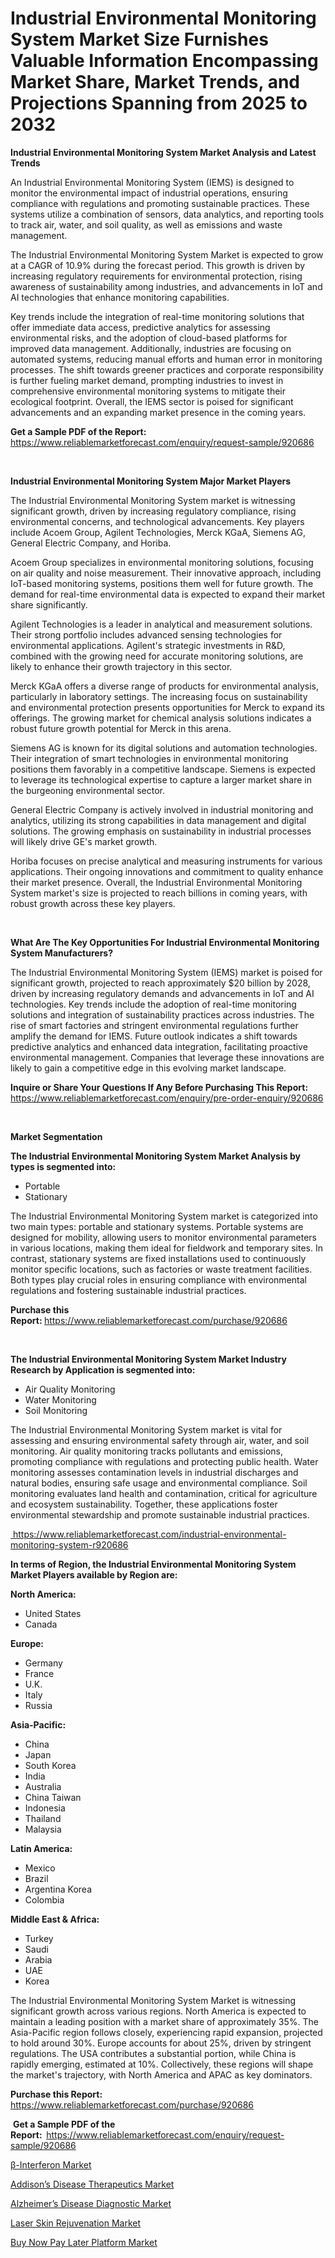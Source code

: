 <p><h1>Industrial Environmental Monitoring System Market Size Furnishes Valuable Information Encompassing Market Share, Market Trends, and Projections Spanning from 2025 to 2032</h1></p><p><strong>Industrial Environmental Monitoring System Market Analysis and Latest Trends</strong></p>
<p><p>An Industrial Environmental Monitoring System (IEMS) is designed to monitor the environmental impact of industrial operations, ensuring compliance with regulations and promoting sustainable practices. These systems utilize a combination of sensors, data analytics, and reporting tools to track air, water, and soil quality, as well as emissions and waste management. </p><p>The Industrial Environmental Monitoring System Market is expected to grow at a CAGR of 10.9% during the forecast period. This growth is driven by increasing regulatory requirements for environmental protection, rising awareness of sustainability among industries, and advancements in IoT and AI technologies that enhance monitoring capabilities. </p><p>Key trends include the integration of real-time monitoring solutions that offer immediate data access, predictive analytics for assessing environmental risks, and the adoption of cloud-based platforms for improved data management. Additionally, industries are focusing on automated systems, reducing manual efforts and human error in monitoring processes. The shift towards greener practices and corporate responsibility is further fueling market demand, prompting industries to invest in comprehensive environmental monitoring systems to mitigate their ecological footprint. Overall, the IEMS sector is poised for significant advancements and an expanding market presence in the coming years.</p></p>
<p><strong>Get a Sample PDF of the Report:&nbsp;</strong> <a href="https://www.reliablemarketforecast.com/enquiry/request-sample/920686?utm_campaign=1102&utm_medium=2&utm_source=Github&utm_content=ia&utm_term=21032025&utm_id=industrial-environmental-monitoring-system">https://www.reliablemarketforecast.com/enquiry/request-sample/920686</a></p>
<p>&nbsp;</p>
<p><strong>Industrial Environmental Monitoring System Major Market Players</strong></p>
<p><p>The Industrial Environmental Monitoring System market is witnessing significant growth, driven by increasing regulatory compliance, rising environmental concerns, and technological advancements. Key players include Acoem Group, Agilent Technologies, Merck KGaA, Siemens AG, General Electric Company, and Horiba.</p><p>Acoem Group specializes in environmental monitoring solutions, focusing on air quality and noise measurement. Their innovative approach, including IoT-based monitoring systems, positions them well for future growth. The demand for real-time environmental data is expected to expand their market share significantly.</p><p>Agilent Technologies is a leader in analytical and measurement solutions. Their strong portfolio includes advanced sensing technologies for environmental applications. Agilent's strategic investments in R&D, combined with the growing need for accurate monitoring solutions, are likely to enhance their growth trajectory in this sector.</p><p>Merck KGaA offers a diverse range of products for environmental analysis, particularly in laboratory settings. The increasing focus on sustainability and environmental protection presents opportunities for Merck to expand its offerings. The growing market for chemical analysis solutions indicates a robust future growth potential for Merck in this arena.</p><p>Siemens AG is known for its digital solutions and automation technologies. Their integration of smart technologies in environmental monitoring positions them favorably in a competitive landscape. Siemens is expected to leverage its technological expertise to capture a larger market share in the burgeoning environmental sector.</p><p>General Electric Company is actively involved in industrial monitoring and analytics, utilizing its strong capabilities in data management and digital solutions. The growing emphasis on sustainability in industrial processes will likely drive GE's market growth.</p><p>Horiba focuses on precise analytical and measuring instruments for various applications. Their ongoing innovations and commitment to quality enhance their market presence. Overall, the Industrial Environmental Monitoring System market's size is projected to reach billions in coming years, with robust growth across these key players.</p></p>
<p>&nbsp;</p>
<p><strong>What Are The Key Opportunities For Industrial Environmental Monitoring System Manufacturers?</strong></p>
<p><p>The Industrial Environmental Monitoring System (IEMS) market is poised for significant growth, projected to reach approximately $20 billion by 2028, driven by increasing regulatory demands and advancements in IoT and AI technologies. Key trends include the adoption of real-time monitoring solutions and integration of sustainability practices across industries. The rise of smart factories and stringent environmental regulations further amplify the demand for IEMS. Future outlook indicates a shift towards predictive analytics and enhanced data integration, facilitating proactive environmental management. Companies that leverage these innovations are likely to gain a competitive edge in this evolving market landscape.</p></p>
<p><strong>Inquire or Share Your Questions If Any Before Purchasing This Report:</strong> <a href="https://www.reliablemarketforecast.com/enquiry/pre-order-enquiry/920686?utm_campaign=1102&utm_medium=2&utm_source=Github&utm_content=ia&utm_term=21032025&utm_id=industrial-environmental-monitoring-system">https://www.reliablemarketforecast.com/enquiry/pre-order-enquiry/920686</a></p>
<p>&nbsp;</p>
<p><strong>Market Segmentation</strong></p>
<p><strong>The Industrial Environmental Monitoring System Market Analysis by types is segmented into:</strong></p>
<p><ul><li>Portable</li><li>Stationary</li></ul></p>
<p><p>The Industrial Environmental Monitoring System market is categorized into two main types: portable and stationary systems. Portable systems are designed for mobility, allowing users to monitor environmental parameters in various locations, making them ideal for fieldwork and temporary sites. In contrast, stationary systems are fixed installations used to continuously monitor specific locations, such as factories or waste treatment facilities. Both types play crucial roles in ensuring compliance with environmental regulations and fostering sustainable industrial practices.</p></p>
<p><strong>Purchase this Report:&nbsp;</strong><a href="https://www.reliablemarketforecast.com/purchase/920686?utm_campaign=1102&utm_medium=2&utm_source=Github&utm_content=ia&utm_term=21032025&utm_id=industrial-environmental-monitoring-system">https://www.reliablemarketforecast.com/purchase/920686</a></p>
<p>&nbsp;</p>
<p><strong>The Industrial Environmental Monitoring System Market Industry Research by Application is segmented into:</strong></p>
<p><ul><li>Air Quality Monitoring</li><li>Water Monitoring</li><li>Soil Monitoring</li></ul></p>
<p><p>The Industrial Environmental Monitoring System market is vital for assessing and ensuring environmental safety through air, water, and soil monitoring. Air quality monitoring tracks pollutants and emissions, promoting compliance with regulations and protecting public health. Water monitoring assesses contamination levels in industrial discharges and natural bodies, ensuring safe usage and environmental compliance. Soil monitoring evaluates land health and contamination, critical for agriculture and ecosystem sustainability. Together, these applications foster environmental stewardship and promote sustainable industrial practices.</p></p>
<p><a href="https://www.reliablemarketforecast.com/industrial-environmental-monitoring-system-r920686?utm_campaign=1102&utm_medium=2&utm_source=Github&utm_content=ia&utm_term=21032025&utm_id=industrial-environmental-monitoring-system">&nbsp;https://www.reliablemarketforecast.com/industrial-environmental-monitoring-system-r920686</a></p>
<p><strong>In terms of Region, the Industrial Environmental Monitoring System Market Players available by Region are:</strong></p>
<p>
    <p> <strong> North America: </strong>
        <ul>
            <li>United States</li>
            <li>Canada</li>
        </ul>
        </p> 
    <p> <strong> Europe: </strong>
        <ul>
            <li>Germany</li>
            <li>France</li>
            <li>U.K.</li>
            <li>Italy</li>
            <li>Russia</li>
        </ul>
        </p> 
    <p> <strong> Asia-Pacific: </strong>
        <ul>
            <li>China</li>
            <li>Japan</li>
            <li>South Korea</li>
            <li>India</li>
            <li>Australia</li>
            <li>China Taiwan</li>
            <li>Indonesia</li>
            <li>Thailand</li>
            <li>Malaysia</li>
        </ul>
        </p> 
    <p> <strong> Latin America: </strong>
        <ul>
            <li>Mexico</li>
            <li>Brazil</li>
            <li>Argentina Korea</li>
            <li>Colombia</li>
        </ul>
        </p> 
    <p> <strong> Middle East & Africa: </strong>
        <ul>
            <li>Turkey</li>
            <li>Saudi</li>
            <li>Arabia</li>
            <li>UAE</li>
            <li>Korea</li>
        </ul>
    </p>
    </p>
<p><p>The Industrial Environmental Monitoring System Market is witnessing significant growth across various regions. North America is expected to maintain a leading position with a market share of approximately 35%. The Asia-Pacific region follows closely, experiencing rapid expansion, projected to hold around 30%. Europe accounts for about 25%, driven by stringent regulations. The USA contributes a substantial portion, while China is rapidly emerging, estimated at 10%. Collectively, these regions will shape the market's trajectory, with North America and APAC as key dominators.</p></p>
<p><strong>Purchase this Report: </strong><a href="https://www.reliablemarketforecast.com/purchase/920686?utm_campaign=1102&utm_medium=2&utm_source=Github&utm_content=ia&utm_term=21032025&utm_id=industrial-environmental-monitoring-system">https://www.reliablemarketforecast.com/purchase/920686</a></p>
<p>&nbsp;<strong>Get a Sample PDF of the Report:&nbsp;&nbsp;</strong><a href="https://www.reliablemarketforecast.com/enquiry/request-sample/920686?utm_campaign=1102&utm_medium=2&utm_source=Github&utm_content=ia&utm_term=21032025&utm_id=industrial-environmental-monitoring-system">https://www.reliablemarketforecast.com/enquiry/request-sample/920686</a></p>
<p><strong></strong></p>
<p><p><a href="https://github.com/zalubakoraka/Market-Research-Report-List-1/blob/main/b-interferon-market.md?utm_campaign=1102&utm_medium=2&utm_source=Github&utm_content=ia&utm_term=21032025&utm_id=industrial-environmental-monitoring-system">β-Interferon Market</a></p><p><a href="https://github.com/shiahbuyerin/Market-Research-Report-List-1/blob/main/addisons-disease-therapeutics-market.md?utm_campaign=1102&utm_medium=2&utm_source=Github&utm_content=ia&utm_term=21032025&utm_id=industrial-environmental-monitoring-system">Addison’s Disease Therapeutics Market</a></p><p><a href="https://github.com/yaldotiedegq/Market-Research-Report-List-1/blob/main/alzheimers-disease-diagnostic-market.md?utm_campaign=1102&utm_medium=2&utm_source=Github&utm_content=ia&utm_term=21032025&utm_id=industrial-environmental-monitoring-system">Alzheimer’s Disease Diagnostic Market</a></p><p><a href="https://github.com/sacmatidora/Market-Research-Report-List-1/blob/main/laser-skin-rejuvenation-market.md?utm_campaign=1102&utm_medium=2&utm_source=Github&utm_content=ia&utm_term=21032025&utm_id=industrial-environmental-monitoring-system">Laser Skin Rejuvenation Market</a></p><p><a href="https://github.com/airitaursela/Market-Research-Report-List-1/blob/main/buy-now-pay-later-platform-market.md?utm_campaign=1102&utm_medium=2&utm_source=Github&utm_content=ia&utm_term=21032025&utm_id=industrial-environmental-monitoring-system">Buy Now Pay Later Platform Market</a></p></p>